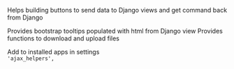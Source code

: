 Helps building buttons to send data to Django views and get command back from Django

Provides bootstrap tooltips populated with html from Django view
Provides functions to download and upload files

Add to installed apps in settings   
`'ajax_helpers',`
    
